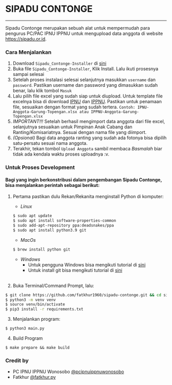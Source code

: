 # SIPADU CONTONGE
------------------
Sipadu Contonge merupakan sebuah alat untuk mempermudah para pengurus PC/PAC IPNU IPPNU untuk mengupload data anggota di website https://sipadu.or.id.

### Cara Menjalankan
1. Download `Sipadu_Contonge-Installer` di [sini](https://github.com/)
2. Buka file `Sipadu_Contonge-Installer`, Klik Install. Lalu ikuti prosesnya sampai selesai
3. Setelah proses instalasi selesai selanjutnya masukkan `username` dan `password`. Pastikan username dan password yang dimasukkan sudah benar, lalu klik tombol `Masuk`
4. Lalu pilih file excel yang sudah siap untuk diupload. Untuk template file excelnya bisa di download [IPNU](https://github.com/fatkhur1960/sipadu-contonge/raw/master/template/IPNU-Anggota-Nama_PAC-Nama_Ranting_Komsat.xlsx) dan [IPPNU](https://github.com/fatkhur1960/sipadu-contonge/raw/master/template/IPPNU-Anggota-Nama_PAC-Nama_Ranting_Komsat.xlsx). Pastikan untuk penamaan file, sesuaikan dengan format yang sudah tertera. `Contoh: IPNU-Anggota-Garung-Topengan.xlsx atau IPPNU-Anggota-Garung-Topengan.xlsx`
5. *IMPORTANT!!!* Setelah berhasil mengimport data anggota dari file excel, selanjutnya sesuaikan untuk Pimpinan Anak Cabang dan Ranting/Komisariatnya. Sesuai dengan nama file yang diimport.
6. _(Opsional)_ Bagi data anggota ranting yang sudah ada fotonya bisa dipilih satu-persatu sesuai nama anggota.
7. Terakhir, tekan tombol `Upload Anggota` sambil membaca _Basmalah_ biar tidak ada kendala waktu proses uploadnya :v.

### Untuk Proses Development
#### Bagi yang ingin berkonstribusi dalam pengembangan Sipadu Contonge, bisa menjalankan perintah sebagai berikut:
1. Pertama pastikan dulu Rekan/Rekanita menginstall Python di komputer:
    - *Linux*
    ```bash
    $ sudo apt update
    $ sudo apt install software-properties-common
    $ sudo add-apt-repository ppa:deadsnakes/ppa
    $ sudo apt install python3.9 git
    ```
    - *MacOs*
    ```bash
    $ brew install python git
    ```

    - *Windows*<br/>
        - Untuk pengguna Windows bisa mengikuti tutorial di [sini](https://phoenixnap.com/kb/how-to-install-python-3-windows)
        - Untuk install git bisa mengikuti tutorial di [sini](https://www.petanikode.com/git-install/)<br/><br/>

2. Buka Terminal/Command Prompt, lalu:
```bash
$ git clone https://github.com/fatkhur1960/sipadu-contonge.git && cd sipadu-contonge
$ python3 -m venv venv
$ source venv/bin/activate
$ pip3 install -r requirements.txt
```
3. Menjalankan program:
```bash
$ python3 main.py
```

4. Build Program
```
$ make prepare && make build
```

### Credit by
- PC IPNU IPPNU Wonosobo [@pcipnuippnuwonosobo](https://instagram.com/pcipnuippnuwonosobo/)
- Fatkhur [@fatkhur.py](https://instagram.com/fatkhur.py)